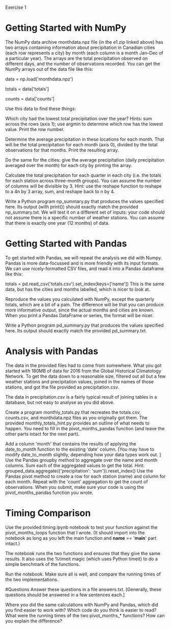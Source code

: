 Exercise 1

# Getting Started with NumPy

The NumPy data archive monthdata.npz file (in the e1.zip linked above) has two arrays containing information about precipitation in Canadian cities (each row represents a city) by month (each column is a month Jan–Dec of a particular year). The arrays are the total precipitation observed on different days, and the number of observations recorded. You can get the NumPy arrays out of the data file like this:

data = np.load('monthdata.npz')

totals = data['totals']

counts = data['counts']

Use this data to find these things:

Which city had the lowest total precipitation over the year? Hints: sum across the rows (axis 1); use argmin to determine which row has the lowest value. Print the row number.

Determine the average precipitation in these locations for each month. That will be the total precipitation for each month (axis 0), divided by the total observations for that months. Print the resulting array.

Do the same for the cities: give the average precipitation (daily precipitation averaged over the month) for each city by printing the array.

Calculate the total precipitation for each quarter in each city (i.e. the totals for each station across three-month groups). You can assume the number of columns will be divisible by 3. Hint: use the reshape function to reshape to a 4n by 3 array, sum, and reshape back to n by 4.

Write a Python program np_summary.py that produces the values specified here. Its output (with print()) should exactly match the provided np_summary.txt. We will test it on a different set of inputs: your code should not assume there is a specific number of weather stations. You can assume that there is exactly one year (12 months) of data.

# Getting Started with Pandas
To get started with Pandas, we will repeat the analysis we did with Numpy. Pandas is more data-focussed and is more friendly with its input formats. We can use nicely-formatted CSV files, and read it into a Pandas dataframe like this:

totals = pd.read_csv('totals.csv').set_index(keys=['name'])
This is the same data, but has the cities and months labelled, which is nicer to look at.

Reproduce the values you calculated with NumPy, except the quarterly totals, which are a bit of a pain. The difference will be that you can produce more informative output, since the actual months and cities are known. When you print a Pandas DataFrame or series, the format will be nicer.

Write a Python program pd_summary.py that produces the values specified here. Its output should exactly match the provided pd_summary.txt.

# Analysis with Pandas
The data in the provided files had to come from somewhere. What you got started with 180MB of data for 2016 from the Global Historical Climatology Network. To get the data down to a reasonable size, filtered out all but a few weather stations and precipitation values, joined in the names of those stations, and got the file provided as precipitation.csv.

The data in precipitation.csv is a fairly typical result of joining tables in a database, but not easy to analyse as you did above.

Create a program monthly_totals.py that recreates the totals.csv, counts.csv, and monthdata.npz files as you originally got them. The provided monthly_totals_hint.py provides an outline of what needs to happen. You need to fill in the pivot_months_pandas function (and leave the other parts intact for the next part).

Add a column 'month' that contains the results of applying the date_to_month function to the existing 'date' column. [You may have to modify date_to_month slightly, depending how your data types work out. ]
Use the Pandas groupby method to aggregate over the name and month columns. Sum each of the aggregated values to get the total. Hint: grouped_data.aggregate({'precipitation': 'sum'}).reset_index()
Use the Pandas pivot method to create a row for each station (name) and column for each month.
Repeat with the 'count' aggregation to get the count of observations.
When you submit, make sure your code is using the pivot_months_pandas function you wrote.

# Timing Comparison
Use the provided timing.ipynb notebook to test your function against the pivot_months_loops function that I wrote. (It should import into the notebook as long as you left the main function and __name__ == '__main__' part intact.)

The notebook runs the two functions and ensures that they give the same results. It also uses the %timeit magic (which uses Python timeit) to do a simple benchmark of the functions.

Run the notebook. Make sure all is well, and compare the running times of the two implementations.

#Questions
Answer these questions in a file answers.txt. [Generally, these questions should be answered in a few sentences each.]

Where you did the same calculations with NumPy and Pandas, which did you find easier to work with? Which code do you think is easier to read?
What were the running times of the two pivot_months_* functions? How can you explain the difference?
